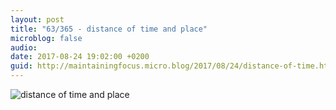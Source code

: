 ```yaml
---
layout: post
title: "63/365 - distance of time and place"
microblog: false
audio: 
date: 2017-08-24 19:02:00 +0200
guid: http://maintainingfocus.micro.blog/2017/08/24/distance-of-time.html
---
```

![distance of time and place](https://f000.backblazeb2.com/file/Roel-Share/distance-of-time-and-place.jpg)
